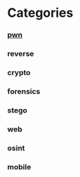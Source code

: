 # Categories

### [pwn](https://github.com/w3th4nds/CTFs/tree/master/Hack_the_Box/challenges/pwn)
### reverse
### crypto
### forensics
### stego
### web
### osint
### mobile


